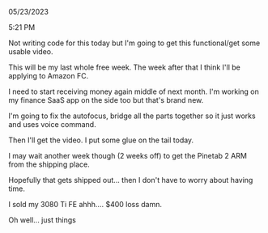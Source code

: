 05/23/2023

5:21 PM

Not writing code for this today but I'm going to get this functional/get some usable video.

This will be my last whole free week. The week after that I think I'll be applying to Amazon FC.

I need to start receiving money again middle of next month. I'm working on my finance SaaS app on the side too but that's brand new.

I'm going to fix the autofocus, bridge all the parts together so it just works and uses voice command.

Then I'll get the video. I put some glue on the tail today.

I may wait another week though (2 weeks off) to get the Pinetab 2 ARM from the shipping place.

Hopefully that gets shipped out... then I don't have to worry about having time.

I sold my 3080 Ti FE ahhh.... $400 loss damn.

Oh well... just things
